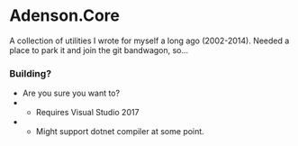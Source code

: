 # Adenson.Core #

A collection of utilities I wrote for myself a long ago (2002-2014). Needed a place to park it and join the git bandwagon, so...

### Building? ###

* Are you sure you want to?
* * Requires Visual Studio 2017
* * Might support dotnet compiler at some point.

